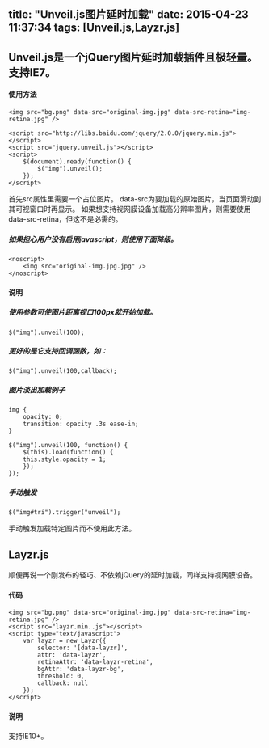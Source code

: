 title: "Unveil.js图片延时加载"
date: 2015-04-23 11:37:34
tags: [Unveil.js,Layzr.js]
---
## Unveil.js是一个jQuery图片延时加载插件且极轻量。支持IE7。
#### 使用方法
	<img src="bg.png" data-src="original-img.jpg" data-src-retina="img-retina.jpg" />

	<script src="http://libs.baidu.com/jquery/2.0.0/jquery.min.js"></script>
	<script src="jquery.unveil.js"></script>
	<script>
		$(document).ready(function() {
			$("img").unveil();
		});
	</script>
首先src属性里需要一个占位图片。
data-src为要加载的原始图片，当页面滑动到其可视窗口时再显示。
如果想支持视网膜设备加载高分辨率图片，则需要使用data-src-retina，但这不是必需的。
<!--more-->
##### 如果担心用户没有启用javascript，则使用下面降级。
	<noscript>
		<img src="original-img.jpg.jpg" />
	</noscript>
#### 说明
##### 使用参数可使图片距离视口100px就开始加载。
	$("img").unveil(100);
##### 更好的是它支持回调函数，如：
	$("img").unveil(100,callback);
##### 图片淡出加载例子
	img {
		opacity: 0;
		transition: opacity .3s ease-in;
	}

	$("img").unveil(100, function() {
		$(this).load(function() {
		this.style.opacity = 1;
		});
	});
##### 手动触发
	$("img#tri").trigger("unveil");
手动触发加载特定图片而不使用此方法。
## Layzr.js
顺便再说一个刚发布的轻巧、不依赖jQuery的延时加载，同样支持视网膜设备。
#### 代码
	<img src="bg.png" data-src="original-img.jpg" data-src-retina="img-retina.jpg" />
	<script src="layzr.min..js"></script>
	<script type="text/javascript">
		var layzr = new Layzr({
			selector: '[data-layzr]', 
			attr: 'data-layzr', 
			retinaAttr: 'data-layzr-retina', 
			bgAttr: 'data-layzr-bg', 
			threshold: 0, 
			callback: null 
		});
	</script>
#### 说明
支持IE10+。
